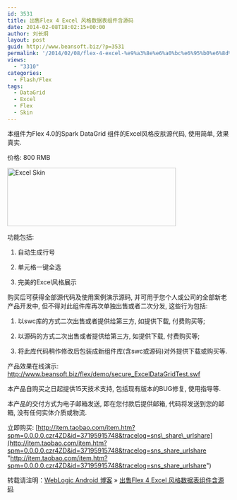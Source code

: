 ```yaml
---
id: 3531
title: 出售Flex 4 Excel 风格数据表组件含源码
date: 2014-02-08T18:02:15+00:00
author: 刘长炯
layout: post
guid: http://www.beansoft.biz/?p=3531
permalink: '/2014/02/08/flex-4-excel-%e9%a3%8e%e6%a0%bc%e6%95%b0%e6%8d%ae%e8%a1%a8%e7%bb%84%e4%bb%b6%e5%90%ab%e6%ba%90%e7%a0%81/'
views:
  - "3310"
categories:
  - Flash/Flex
tags:
  - DataGrid
  - Excel
  - Flex
  - Skin
---
```

本组件为Flex 4.0的Spark DataGrid 组件的Excel风格皮肤源代码, 使用简单, 效果真实.

价格: 800 RMB

[<img style="background-image: none; border-bottom: 0px; border-left: 0px; padding-left: 0px; padding-right: 0px; display: inline; border-top: 0px; border-right: 0px; padding-top: 0px" title="Excel Skin" border="0" alt="Excel Skin" src="http://www.beansoft.biz/wp-content/uploads/2014/02/Excel-Skin_thumb.png" width="382" height="132" />](http://www.beansoft.biz/wp-content/uploads/2014/02/Excel-Skin.png)

功能包括:

1. 自动生成行号

2. 单元格一键全选

3. 完美的Excel风格展示

购买后可获得全部源代码及使用案例演示源码, 并可用于您个人或公司的全部新老产品开发中, 但不得对此组件库再次单独出售或者二次分发, 这些行为包括:

1. 以swc库的方式二次出售或者提供给第三方, 如提供下载, 付费购买等;

2. 以源码的方式二次出售或者提供给第三方, 如提供下载, 付费购买等;

3. 将此库代码稍作修改后包装成新组件库(含swc或源码)对外提供下载或购买等.

产品效果在线演示: <a>http://www.beansoft.biz/flex/demo/secure_ExcelDataGridTest.swf</a>

本产品自购买之日起提供15天技术支持, 包括现有版本的BUG修复, 使用指导等.

本产品的交付方式为电子邮箱发送, 即在您付款后提供邮箱, 代码将发送到您的邮箱, 没有任何实体介质或物流.

立即购买: [http://item.taobao.com/item.htm?spm=0.0.0.0.czr4ZD&id=37195915748&tracelog=sns\_share\_urlshare](http://item.taobao.com/item.htm?spm=0.0.0.0.czr4ZD&id=37195915748&tracelog=sns_share_urlshare "http://item.taobao.com/item.htm?spm=0.0.0.0.czr4ZD&id=37195915748&tracelog=sns_share_urlshare")

转载请注明：[WebLogic Android 博客](http://www.beansoft.biz) &raquo; [出售Flex 4 Excel 风格数据表组件含源码](http://www.beansoft.biz/2014/02/08/flex-4-excel-%e9%a3%8e%e6%a0%bc%e6%95%b0%e6%8d%ae%e8%a1%a8%e7%bb%84%e4%bb%b6%e5%90%ab%e6%ba%90%e7%a0%81/)